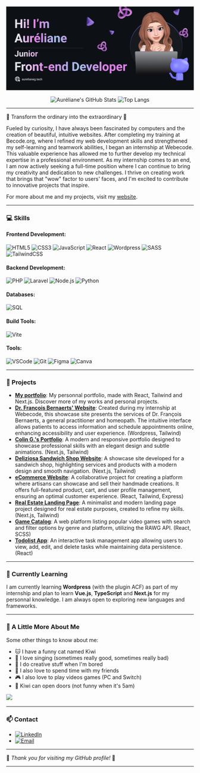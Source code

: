 [![Banner](https://github.com/Lameuhton/lameuhton/blob/main/banniere-readme.png?raw=true)](http://aurelianeg.tech)

<p align="center">
    <img src="https://github-readme-stats.vercel.app/api?username=Lameuhton&show_icons=true&theme=cobalt" alt="Auréliane's GitHub Stats">
    <img src="https://github-readme-stats.vercel.app/api/top-langs/?username=Lameuhton&layout=compact&theme=cobalt" alt="Top Langs">
</p>

---

🌸 Transform the ordinary into the extraordinary 🌸

Fueled by curiosity, I have always been fascinated by computers and the creation of beautiful, intuitive websites. After completing my training at Becode.org, where I refined my web development skills and strengthened my self-learning and teamwork abilities, I began an internship at Webecode. This valuable experience has allowed me to further develop my technical expertise in a professional environment. As my internship comes to an end, I am now actively seeking a full-time position where I can continue to bring my creativity and dedication to new challenges. I thrive on creating work that brings that "wow" factor to users' faces, and I'm excited to contribute to innovative projects that inspire.

For more about me and my projects, visit my [website](https://www.aurelianeg.tech/).

---

### 💻 Skills

#### Frontend Development:
![HTML5](https://img.shields.io/badge/-HTML5-E34F26?style=flat-square&logo=html5&logoColor=white)
![CSS3](https://img.shields.io/badge/-CSS3-1572B6?style=flat-square&logo=css3&logoColor=white)
![JavaScript](https://img.shields.io/badge/-JavaScript-F7DF1E?style=flat-square&logo=javascript&logoColor=black)
![React](https://img.shields.io/badge/-React-61DAFB?style=flat-square&logo=react&logoColor=black)
![Wordpress](https://img.shields.io/badge/-WordPress-21759B?style=flat-square&logo=wordpress&logoColor=white)
![SASS](https://img.shields.io/badge/-SASS-CC6699?style=flat-square&logo=sass&logoColor=white)
![TailwindCSS](https://img.shields.io/badge/-TailwindCSS-38B2AC?style=flat-square&logo=tailwind-css&logoColor=white)

#### Backend Development:
![PHP](https://img.shields.io/badge/-PHP-777BB4?style=flat-square&logo=php&logoColor=white)
![Laravel](https://img.shields.io/badge/-Laravel-FF2D20?style=flat-square&logo=laravel&logoColor=white)
![Node.js](https://img.shields.io/badge/-Node.js-339933?style=flat-square&logo=node-dot-js&logoColor=white)
![Python](https://img.shields.io/badge/-Python-3776AB?style=flat-square&logo=python&logoColor=white)

#### Databases:
![SQL](https://img.shields.io/badge/-SQL-4479A1?style=flat-square&logo=postgresql&logoColor=white)

#### Build Tools:
![Vite](https://img.shields.io/badge/-Vite-646CFF?style=flat-square&logo=vite&logoColor=white)

#### Tools:
![VSCode](https://img.shields.io/badge/-VSCode-007ACC?style=flat-square&logo=visual-studio-code&logoColor=white)
![Git](https://img.shields.io/badge/-Git-F05032?style=flat-square&logo=git&logoColor=white)
![Figma](https://img.shields.io/badge/-Figma-F24E1E?style=flat-square&logo=figma&logoColor=white)
![Canva](https://img.shields.io/badge/-Canva-00C4CC?style=flat-square&logo=canva&logoColor=white)

---

### 🌈 Projects

- **[My portfolio](https://github.com/Lameuhton/portfolio)**: My personnal portfolio, made with React, Tailwind and Next.js. Discover more of my works and personal projects.
- **[Dr. François Bernaerts' Website](https://www.docteur.webecode.be/)**: Created during my internship at Webecode, this showcase site presents the services of Dr. François Bernaerts, a general practitioner and homeopath. The intuitive interface allows patients to access information and schedule appointments online, enhancing accessibility and user experience. (Wordpress, Tailwind)
- **[Colin G.'s Portfolio](https://github.com/Lameuhton/atome_portfolio)**: A modern and responsive portfolio designed to showcase professional skills with an elegant design and subtle animations. (Next.js, Tailwind)
- **[Deliziosa Sandwich Shop Website](https://github.com/Lameuhton/sandwicherie-deliziosa)**: A showcase site developed for a sandwich shop, highlighting services and products with a modern design and smooth navigation. (Next.js, Tailwind)
- **[eCommerce Website](https://ecommerce-craftify.netlify.app/)**: A collaborative project for creating a platform where artisans can showcase and sell their handmade creations. It offers full-featured product, cart, and user profile management, ensuring an optimal customer experience. (React, Tailwind, Express)
- **[Real Estate Landing Page](https://panto-project.vercel.app/)**: A minimalist and modern landing page project designed for real estate purposes, created to refine my skills. (Next.js, Tailwind)
- **[Game Catalog](https://bestgamez.netlify.app/)**: A web platform listing popular video games with search and filter options by genre and platform, utilizing the RAWG API. (React, SCSS)
- **[Todolist App](https://aurelianegtodolist.netlify.app/)**: An interactive task management app allowing users to view, add, edit, and delete tasks while maintaining data persistence. (React)

---

### 📘 Currently Learning

I am currently learning **Wordpress** (with the plugin ACF) as part of my internship and plan to learn **Vue.js**, **TypeScript** and **Next.js** for my personnal knowledge. I am always open to exploring new languages and frameworks.

---

### 🌺 A Little More About Me

Some other things to know about me:

<div>
    <ul>
        <li>🐱 I have a funny cat named Kiwi</li>
        <li>🎤 I love singing (sometimes really good, sometimes really bad)</li>
        <li>🎨 I do creative stuff when I'm bored</li>
        <li>🍻 I also love to spend time with my friends</li>
        <li>🎮 I also love to play videos games (PC and Switch)</li>
        <li>🥝 Kiwi can open doors (not funny when it's 5am)</li>
    </ul>
    <img src="https://media2.giphy.com/media/4Y3zQkV3EPtAc/giphy.gif?cid=6c09b952xx2ovjjx3rx21kaprx97bccde5k96bcin3uayuk9&ep=v1_gifs_search&rid=giphy.gif&ct=g">
</div>

---

### 📫 Contact

- [![LinkedIn](https://img.shields.io/badge/-LinkedIn-0077B5?style=flat-square&logo=linkedin&logoColor=white)](https://www.linkedin.com/in/aurelianeg-webdev/)
- [![Email](https://img.shields.io/badge/-Email-D14836?style=flat-square&logo=gmail&logoColor=white)](mailto:aurelianeg2000@gmail.com)

---

🌟 *Thank you for visiting my GitHub profile!* 🌟

---
